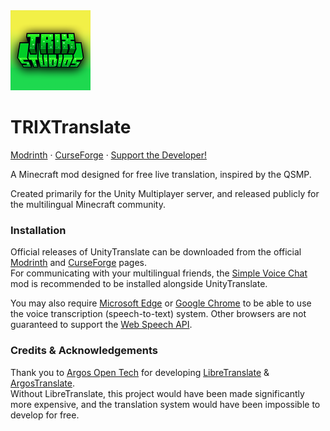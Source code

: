 <img src="src/main/resources/icon.png" width="128">

# TRIXTranslate

[Modrinth](https://modrinth.com/mod/unitytranslate) · [CurseForge](https://curseforge.com/minecraft/mc-mods/unitytranslate) · [Support the Developer!](https://ko-fi.com/bluspring) 

A Minecraft mod designed for free live translation, inspired by the QSMP.

Created primarily for the Unity Multiplayer server, and released publicly for the multilingual Minecraft community.

### Installation
Official releases of UnityTranslate can be downloaded from the official [Modrinth](https://modrinth.com/mod/unitytranslate) and [CurseForge](https://curseforge.com/minecraft/mc-mods/unitytranslate) pages.<br>
For communicating with your multilingual friends, the [Simple Voice Chat](https://modrinth.com/plugin/simple-voice-chat) mod is recommended to be installed alongside UnityTranslate.

You may also require [Microsoft Edge](https://www.microsoft.com/en-us/edge/download) or [Google Chrome](https://www.google.com/chrome/) to be able to use the voice transcription (speech-to-text) system.
Other browsers are not guaranteed to support the [Web Speech API](https://developer.mozilla.org/en-US/docs/Web/API/Web_Speech_API).

### Credits & Acknowledgements
Thank you to [Argos Open Tech](https://www.argosopentech.com/) for developing [LibreTranslate](https://libretranslate.com) & [ArgosTranslate](https://github.com/argosopentech/argos-translate).<br>
Without LibreTranslate, this project would have been made significantly more expensive, and the translation system would
have been impossible to develop for free.
